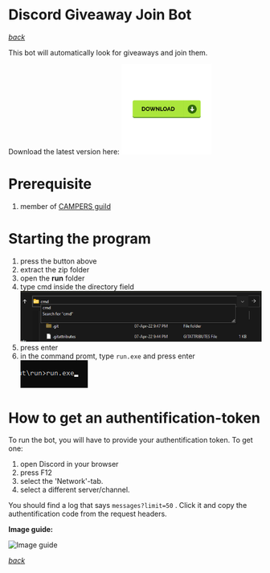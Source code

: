 # Discord Giveaway Join Bot 
*[back](../../)*

This bot will automatically look for giveaways and join them.

Download the latest version here:
[![Download](https://github.com/CAMPERSLAND/CAMPERSLAND.github.io/blob/main/assets/img/download_file.png?raw=true)](https://github.com/CAMPERSLAND/giveaway-joiner/raw/main/campers_giveaway_joiner_v_0.zip)

# Prerequisite
1. member of [CAMPERS guild](https://discord.gg/Me2SBHr7ct)

# Starting the program
1. press the button above
2. extract the zip folder
3. open the **run** folder
4. type cmd inside the directory field
![dir](https://github.com/CAMPERSLAND/CAMPERSLAND.github.io/blob/main/assets/img/directory.png?raw=true)
4. press enter
5. in the command promt, type `run.exe` and press enter
![run](https://github.com/CAMPERSLAND/CAMPERSLAND.github.io/blob/main/assets/img/cp0.png?raw=true)

# How to get an authentification-token
To run the bot, you will have to provide your authentification token. 
To get one:
1. open Discord in your browser
2. press F12 
3. select the 'Network'-tab.
4. select a different server/channel.

You should find a log that says `messages?limit=50` .
Click it and copy the authentification code from the request headers.

**Image guide:**

![Image guide](https://i.imgur.com/xKHVrfZ.png)

*[back](../../)*
